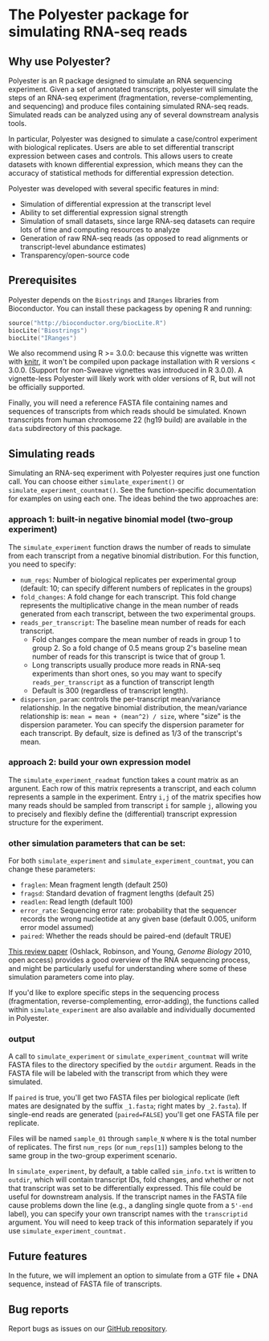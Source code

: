 <!--
%\VignetteEngine{knitr::knitr}
%\VignetteIndexEntry{Simulating RNA-seq reads with Polyester}
-->

# The Polyester package for simulating RNA-seq reads

## Why use Polyester?

Polyester is an R package designed to simulate an RNA sequencing experiment. Given a set of annotated transcripts, polyester will simulate the steps of an RNA-seq experiment (fragmentation, reverse-complementing, and sequencing) and produce files containing simulated RNA-seq reads. Simulated reads can be analyzed using any of several downstream analysis tools. 

In particular, Polyester was designed to simulate a case/control experiment with biological replicates. Users are able to set differential transcript expression between cases and controls. This allows users to create datasets with known differential expression, which means they can the accuracy of statistical methods for differential expression detection.

Polyester was developed with several specific features in mind:  
* Simulation of differential expression at the transcript level
* Ability to set differential expression signal strength
* Simulation of small datasets, since large RNA-seq datasets can require lots of time and computing resources to analyze
* Generation of raw RNA-seq reads (as opposed to read alignments or transcript-level abundance estimates)
* Transparency/open-source code

## Prerequisites

Polyester depends on the `Biostrings` and `IRanges` libraries from Bioconductor. You can install these packagess by opening R and running:
```S
source("http://bioconductor.org/biocLite.R")
biocLite("Biostrings")
biocLite("IRanges")
```

We also recommend using R >= 3.0.0: because this vignette was written with [knitr](http://yihui.name/knitr/), it won't be compiled upon package installation with R versions < 3.0.0. (Support for non-Sweave vignettes was introduced in R 3.0.0). A vignette-less Polyester will likely work with older versions of R, but will not be officially supported.

Finally, you will need a reference FASTA file containing names and sequences of transcripts from which reads should be simulated. Known transcripts from human chromosome 22 (hg19 build) are available in the `data` subdirectory of this package. 

## Simulating reads

Simulating an RNA-seq experiment with Polyester requires just one function call. You can choose either `simulate_experiment()` or `simulate_experiment_countmat()`. See the function-specific documentation for examples on using each one. The ideas behind the two approaches are:

### approach 1: built-in negative binomial model (two-group experiment)
The `simulate_experiment` function draws the number of reads to simulate from each transcript from a negative binomial distribution. For this function, you need to specify:
* `num_reps`: Number of biological replicates per experimental group (default: 10; can specify different numbers of replicates in the groups)
* `fold_changes`: A fold change for each transcript. This fold change represents the multiplicative change in the mean number of reads generated from each transcript, between the two experimental groups.
* `reads_per_transcript`: The baseline mean number of reads for each transcript. 
    - Fold changes compare the mean number of reads in group 1 to group 2. So a fold change of 0.5 means group 2's baseline mean number of reads for this transcript is twice that of group 1.
    - Long transcripts usually produce more reads in RNA-seq experiments than short ones, so you may want to specify `reads_per_transcript` as a function of transcript length
    - Default is 300 (regardless of transcript length).
* `dispersion_param`: controls the per-transcript mean/variance relationship. In the negative binomial distribution, the mean/variance relationship is: ```mean = mean + (mean^2) / size```, where "size" is the dispersion parameter. You can specify the dispersion parameter for each transcript. By default, size is defined as 1/3 of the transcript's mean.

### approach 2: build your own expression model
The `simulate_experiment_readmat` function takes a count matrix as an argunent. Each row of this matrix represents a transcript, and each column represents a sample in the experiment. Entry `i,j` of the matrix specifies how many reads should be sampled from transcript `i` for sample `j`, allowing you to precisely and flexibly define the (differential) transcript expression structure for the experiment.

### other simulation parameters that can be set:
For both `simulate_experiment` and `simulate_experiment_countmat`, you can change these parameters:
* `fraglen`: Mean fragment length (default 250)
* `fragsd`: Standard devation of fragment lengths (default 25)
* `readlen`: Read length (default 100)
* `error_rate`: Sequencing error rate: probability that the sequencer records the wrong nucleotide at any given base (default 0.005, uniform error model assumed)
* `paired`: Whether the reads should be paired-end (default TRUE)

[This review paper](http://genomebiology.com/2010/11/12/220) (Oshlack, Robinson, and Young, _Genome Biology_ 2010, open access) provides a good overview of the RNA sequencing process, and might be particularly useful for understanding where some of these simulation parameters come into play.

If you'd like to explore specific steps in the sequencing process (fragmentation, reverse-complementing, error-adding), the functions called within `simulate_experiment` are also available and individually documented in Polyester.

### output
A call to `simulate_experiment` or `simulate_experiment_countmat` will write FASTA files to the directory specified by the `outdir` argument. Reads in the FASTA file will be labeled with the transcript from which they were simulated.

If `paired` is true, you'll get two FASTA files per biological replicate (left mates are designated by the suffix `_1.fasta`; right mates by `_2.fasta`). If single-end reads are generated (`paired=FALSE`) you'll get one FASTA file per replicate. 

Files will be named `sample_01` through `sample_N` where `N` is the total number of replicates. The first `num_reps` (or `num_reps[1]`) samples belong to the same group in the two-group experiment scenario. 

In `simulate_experiment`, by default, a table called `sim_info.txt` is written to `outdir`, which will contain transcript IDs, fold changes, and whether or not that transcript was set to be differentially expressed. This file could be useful for downstream analysis. If the transcript names in the FASTA file cause problems down the line (e.g., a dangling single quote from a `5'-end` label), you can specify your own transcript names with the `transcriptid` argument. You will need to keep track of this information separately if you use `simulate_experiment_countmat.`

## Future features
In the future, we will implement an option to simulate from a GTF file + DNA sequence, instead of FASTA file of transcripts.

## Bug reports
Report bugs as issues on our [GitHub repository](https://github.com/alyssafrazee/ballgown/tree/master/polyester). 
